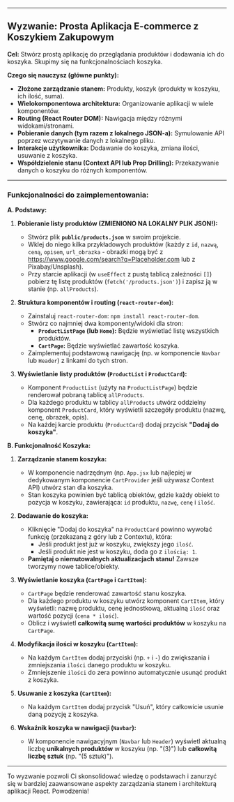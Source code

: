 

-----

## Wyzwanie: Prosta Aplikacja E-commerce z Koszykiem Zakupowym

**Cel:** Stwórz prostą aplikację do przeglądania produktów i dodawania ich do koszyka. Skupimy się na funkcjonalnościach koszyka.

**Czego się nauczysz (główne punkty):**

  * **Złożone zarządzanie stanem:** Produkty, koszyk (produkty w koszyku, ich ilość, suma).
  * **Wielokomponentowa architektura:** Organizowanie aplikacji w wiele komponentów.
  * **Routing (React Router DOM):** Nawigacja między różnymi widokami/stronami.
  * **Pobieranie danych (tym razem z lokalnego JSON-a):** Symulowanie API poprzez wczytywanie danych z lokalnego pliku.
  * **Interakcje użytkownika:** Dodawanie do koszyka, zmiana ilości, usuwanie z koszyka.
  * **Współdzielenie stanu (Context API lub Prop Drilling):** Przekazywanie danych o koszyku do różnych komponentów.

-----

### Funkcjonalności do zaimplementowania:

**A. Podstawy:**

1.  **Pobieranie listy produktów (ZMIENIONO NA LOKALNY PLIK JSON\!):**

      * Stwórz plik **`public/products.json`** w swoim projekcie.
      * Wklej do niego kilka przykładowych produktów (każdy z `id`, `nazwą`, `ceną`, `opisem`, `url_obrazka` - obrazki mogą być z https://www.google.com/search?q=Placeholder.com lub z Pixabay/Unsplash).
      * Przy starcie aplikacji (w `useEffect` z pustą tablicą zależności `[]`) pobierz tę listę produktów (`fetch('/products.json')`) i zapisz ją w stanie (np. `allProducts`).

2.  **Struktura komponentów i routing (`react-router-dom`):**

      * Zainstaluj `react-router-dom`: `npm install react-router-dom`.
      * Stwórz co najmniej dwa komponenty/widoki dla stron:
          * **`ProductListPage` (lub `Home`):** Będzie wyświetlać listę wszystkich produktów.
          * **`CartPage`:** Będzie wyświetlać zawartość koszyka.
      * Zaimplementuj podstawową nawigację (np. w komponencie `Navbar` lub `Header`) z linkami do tych stron.

3.  **Wyświetlanie listy produktów (`ProductList` i `ProductCard`):**

      * Komponent `ProductList` (użyty na `ProductListPage`) będzie renderował pobraną tablicę `allProducts`.
      * Dla każdego produktu w tablicy `allProducts` utwórz oddzielny komponent `ProductCard`, który wyświetli szczegóły produktu (nazwę, cenę, obrazek, opis).
      * Na każdej karcie produktu (`ProductCard`) dodaj przycisk **"Dodaj do koszyka"**.

**B. Funkcjonalność Koszyka:**

1.  **Zarządzanie stanem koszyka:**

      * W komponencie nadrzędnym (np. `App.jsx` lub najlepiej w dedykowanym komponencie `CartProvider` jeśli używasz Context API) utwórz stan dla koszyka.
      * Stan koszyka powinien być tablicą obiektów, gdzie każdy obiekt to pozycja w koszyku, zawierająca: `id` produktu, `nazwę`, `cenę` i `ilość`.

2.  **Dodawanie do koszyka:**

      * Kliknięcie "Dodaj do koszyka" na `ProductCard` powinno wywołać funkcję (przekazaną z góry lub z Contextu), która:
          * Jeśli produkt jest już w koszyku, zwiększy jego `ilość`.
          * Jeśli produkt nie jest w koszyku, doda go z `ilością: 1`.
      * **Pamiętaj o niemutowalnych aktualizacjach stanu\!** Zawsze tworzymy nowe tablice/obiekty.

3.  **Wyświetlanie koszyka (`CartPage` i `CartItem`):**

      * `CartPage` będzie renderować zawartość stanu koszyka.
      * Dla każdego produktu w koszyku utwórz komponent `CartItem`, który wyświetli: nazwę produktu, cenę jednostkową, aktualną `ilość` oraz wartość pozycji (`cena * ilość`).
      * Oblicz i wyświetl **całkowitą sumę wartości produktów** w koszyku na `CartPage`.

4.  **Modyfikacja ilości w koszyku (`CartItem`):**

      * Na każdym `CartItem` dodaj przyciski (np. `+` i `-`) do zwiększania i zmniejszania `ilości` danego produktu w koszyku.
      * Zmniejszenie `ilości` do zera powinno automatycznie usunąć produkt z koszyka.

5.  **Usuwanie z koszyka (`CartItem`):**

      * Na każdym `CartItem` dodaj przycisk "Usuń", który całkowicie usunie daną pozycję z koszyka.

6.  **Wskaźnik koszyka w nawigacji (`Navbar`):**

      * W komponencie nawigacyjnym (`Navbar` lub `Header`) wyświetl aktualną liczbę **unikalnych produktów** w koszyku (np. "(3)") lub **całkowitą liczbę sztuk** (np. "(5 sztuk)").

-----

To wyzwanie pozwoli Ci skonsolidować wiedzę o podstawach i zanurzyć się w bardziej zaawansowane aspekty zarządzania stanem i architekturą aplikacji React. Powodzenia\!
